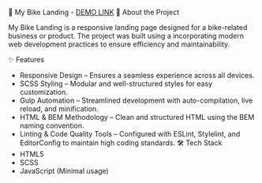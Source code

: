🚴 My Bike Landing - [DEMO LINK](https://jester921.github.io/my-bike-landing/)
📝 About the Project

My Bike Landing is a responsive landing page designed for a bike-related business or product. The project was built using a incorporating modern web development practices to ensure efficiency and maintainability.

✨ Features
- Responsive Design – Ensures a seamless experience across all devices.
- SCSS Styling – Modular and well-structured styles for easy customization.
- Gulp Automation – Streamlined development with auto-compilation, live reload, and minification.
- HTML & BEM Methodology – Clean and structured HTML using the BEM naming convention.
- Linting & Code Quality Tools – Configured with ESLint, Stylelint, and EditorConfig to maintain high coding standards.
🛠️ Tech Stack
- HTML5
- SCSS
- JavaScript (Minimal usage)
